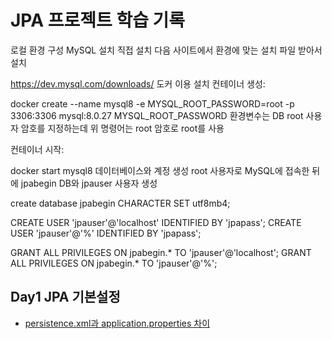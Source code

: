 # JPA 프로젝트 학습 기록

로컬 환경 구성
MySQL 설치
직접 설치
다음 사이트에서 환경에 맞는 설치 파일 받아서 설치

https://dev.mysql.com/downloads/
도커 이용 설치
컨테이너 생성:

docker create --name mysql8 -e MYSQL_ROOT_PASSWORD=root -p 3306:3306 mysql:8.0.27
MYSQL_ROOT_PASSWORD 환경변수는 DB root 사용자 암호를 지정하는데 위 명령어는 root 암호로 root를 사용

컨테이너 시작:

docker start mysql8
데이터베이스와 계정 생성
root 사용자로 MySQL에 접속한 뒤에 jpabegin DB와 jpauser 사용자 생성

create database jpabegin CHARACTER SET utf8mb4;

CREATE USER 'jpauser'@'localhost' IDENTIFIED BY 'jpapass';
CREATE USER 'jpauser'@'%' IDENTIFIED BY 'jpapass';

GRANT ALL PRIVILEGES ON jpabegin.* TO 'jpauser'@'localhost';
GRANT ALL PRIVILEGES ON jpabegin.* TO 'jpauser'@'%';


## Day1 JPA 기본설정
- [persistence.xml과 application.properties 차이](https://www.notion.so/JPA-28eb45b7ffa2802c9ce7d0d28017184f?p=abc123def456)
